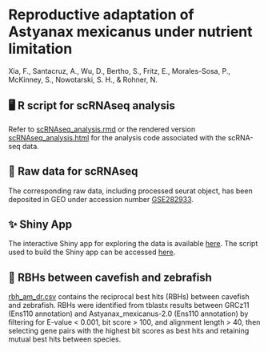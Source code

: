 # Reproductive adaptation of Astyanax mexicanus under nutrient limitation
Xia, F., Santacruz, A., Wu, D., Bertho, S., Fritz, E., Morales-Sosa, P., McKinney, S., Nowotarski, S. H., & Rohner, N.
<br>

## :desktop_computer:  R script for scRNAseq analysis
Refer to [scRNAseq_analysis.rmd](https://github.com/Evenlyeven/cavefish_ovary_scRNAseq/blob/main/scRNAseq_analysis.rmd) or the rendered version [scRNAseq_analysis.html](https://github.com/Evenlyeven/cavefish_ovary_scRNAseq/blob/main/scRNAseq_analysis.html) for the analysis code associated with the scRNA-seq data. 

## :test_tube:  Raw data for scRNAseq

The corresponding raw data, including processed seurat object, has been deposited in GEO under accession number [GSE282933](https://www.ncbi.nlm.nih.gov/geo/query/acc.cgi?&acc=GSE282933).

## :sparkles:  Shiny App

The interactive Shiny app for exploring the data is available [here](https://simrcompbio.shinyapps.io/astmex_ovary_scrnaseq/). The script used to build the Shiny app can be accessed [here](https://github.com/Evenlyeven/cavefish_ovary_scRNAseq/blob/main/app.R).

## :dna: RBHs between cavefish and zebrafish

[rbh_am_dr.csv](https://github.com/Evenlyeven/cavefish_ovary_scRNAseq/blob/main/rbh_am_dr.csv) contains the reciprocal best hits (RBHs) between cavefish and zebrafish. RBHs were identified from tblastx results between GRCz11 (Ens110 annotation) and Astyanax_mexicanus-2.0 (Ens110 annotation) by filtering for E-value < 0.001, bit score > 100, and alignment length > 40, then selecting gene pairs with the highest bit scores as best hits and retaining mutual best hits between species.
